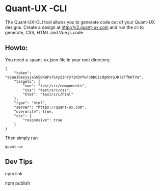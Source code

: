 # Quant-UX -CLI


The Quant-UX-CLI tool allwos you to generate code out of your Quant-UX designs. Create a design at http://v2.quant-ux.com and run the cli to generate, CSS, HTML and Vue.js code

## Howto:
You need a .quant-ux.json file in your root directory.

```
{
    "token": "a2aa10azyyjaG658KWPs7GXyZinYy72N3VfwFobBG1cdgmbYpJK7zTfNKTVe",
    "targets": {
        "vue": "test/src/components",
        "css": "test/src/css",
        "html": "test/src/html"
    },
    "type": "html",
    "server": "https://quant-ux.com",
    "overwrite": true,
    "css": {
        "responsive": true
    }
}
```

Then simply run
```
quant-ux
```

## Dev Tips
npm link

npm publish